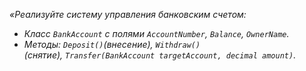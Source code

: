 _«Реализуйте систему управления банковским счетом:_

- _Класс `BankAccount` с полями `AccountNumber`, `Balance`, `OwnerName`._   
- _Методы: `Deposit()`(внесение), `Withdraw()`(снятие), `Transfer(BankAccount targetAccount, decimal amount)`._

